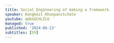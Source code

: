 ```yaml
---
title: Social Engineering of making a framework
speaker: Kongkeit Khunpanitchote
youtube: qUbnQCHcZLU
managed: true
published: '2024-06-13'
subtitles: [th]
---
```

